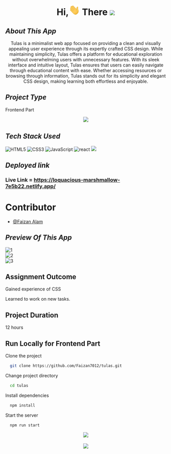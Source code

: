 
<h1 align="center"> Hi,<img style="width: 35px;" src="https://raw.githubusercontent.com/ABSphreak/ABSphreak/master/gifs/Hi.gif" alt="">
  There <img src="https://camo.githubusercontent.com/d3359cb00ab0b5ed8f2e1fe3fceb4fbaf3b614340f8c0db99c17b9f50b351770/68747470733a2f2f656d6f6a69732e736c61636b6d6f6a69732e636f6d2f656d6f6a69732f696d616765732f313533313834393433302f343234362f626c6f622d73756e676c61737365732e6769663f31353331383439343330" width="35"></h1>
<h2 align="left"><i>About This App</i></h2>
<p align="center">
  Tulas is a minimalist web app focused on providing a clean and visually
  appealing user experience through its expertly crafted CSS design. While maintaining 
  simplicity, Tulas offers a platform for educational exploration without overwhelming
  users with unnecessary features. With its sleek interface and intuitive layout, Tulas 
  ensures that users can easily navigate through educational content with ease. Whether
  accessing resources or browsing through information, Tulas stands out for its simplicity
  and elegant CSS design, making learning both effortless and enjoyable.
</p>

<h2 align="left"><i>Project Type</i></h2>
<p>
   Frontend Part
</p>
  

<p align="center">
  <a href="https://loquacious-marshmallow-7e5b22.netlify.app/">
    <img src="https://readme-typing-svg.demolab.com/?lines=Tulas!; ..... 👨🏻‍💻; Through%20this%20App%20%20!&font=Fira%20Code&center=true&width=440&height=45&color=#37bcf7&vCenter=true&size=22&pause=1000"></a>
</p>


<h2 align="left"><i>Tech Stack Used</i></h2>
<div align="left">
<img alt="HTML5" src="https://img.shields.io/badge/html5-%23E34F26.svg?style=for-the-badge&logo=html5&logoColor=white"/>
<img alt="CSS3" src="https://img.shields.io/badge/css3-%231572B6.svg?style=for-the-badge&logo=css3&logoColor=white"/> 
<img alt="JavaScript" src="https://img.shields.io/badge/javascript-%23323330.svg?style=for-the-badge&logo=javascript&logoColor=%23F7DF1E"/>
<img alt="react" src="https://img.shields.io/badge/React-20232A?style=for-the-badge&logo=react&logoColor=61DAFB" />
<img alit="chakra" src="https://img.shields.io/badge/chakra-%234ED1C5.svg?style=for-the-badge&logo=chakraui&logoColor=white" />  
</div>

<h2 align="left"><i>Deployed link</i></h2>

<h3 align="left"><a>Live Link   =  <a href="https://loquacious-marshmallow-7e5b22.netlify.app/">https://loquacious-marshmallow-7e5b22.netlify.app/</a></a></h3>

<h1>Contributor</h1>
    <ul>
         <li><a href="https://github.com/Faizan7012" target="_blank">@Faizan Alam</a></li>
      </ul>

<h2 align="left"><i>Preview Of This App</i></h2>


<div align="left">
  <img src='https://i.ibb.co/3sGXnGr/Screenshot-306.png' alt='1' /><br />
  <img src='https://i.ibb.co/xYwMG2z/Screenshot-307.png' alt='2' /><br />
  <img src='https://i.ibb.co/GfSSLPC/Screenshot-308.png' alt='3' /><br />
</div>

      
<h2>Assignment Outcome</h2>
<p>Gained experience of CSS</p>
<p>Learned to work on new tasks.</p>

<h2>Project Duration</h2>
<p>12 hours</p>  


## Run Locally for Frontend Part

Clone the project

```bash or zsh
  git clone https://github.com/Faizan7012/tulas.git
```
Change project directory
```bash or zsh
  cd tulas
```
Install dependencies

```bash or zsh
  npm install
```

Start the server

```bash or zsh
  npm run start
```






<p align="center">
  <a href="https://loquacious-marshmallow-7e5b22.netlify.app/">
    <img src="https://readme-typing-svg.demolab.com/?lines=Thank You!  👨🏻‍💻;&font=Fira%20Code&center=true&width=440&height=45&color=#37bcf7&vCenter=true&size=22&pause=1000"></a>
</p>

<p align="center">
<img align="center" src="https://readme-typing-svg.demolab.com?font=Fira+Code&size=20&pause=1000&color=F79912&vCenter=true&width=500&lines=Please do rate my Project 😊%2C++"/></p>
